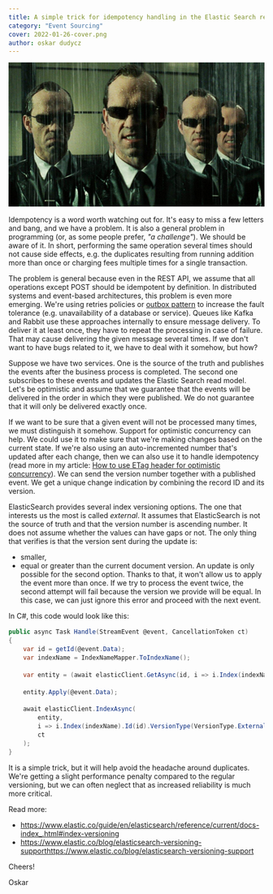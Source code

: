 ```yaml
---
title: A simple trick for idempotency handling in the Elastic Search read model
category: "Event Sourcing"
cover: 2022-01-26-cover.png
author: oskar dudycz
---
```


![cover](2022-01-26-cover.png)

Idempotency is a word worth watching out for. It's easy to miss a few letters and bang, and we have a problem. It is also a general problem in programming (or, as some people prefer, _"a challenge"_). We should be aware of it. In short, performing the same operation several times should not cause side effects, e.g. the duplicates resulting from running addition more than once or charging fees multiple times for a single transaction.

The problem is general because even in the REST API, we assume that all operations except POST should be idempotent by definition. In distributed systems and event-based architectures, this problem is even more emerging. We're using retries policies or [outbox pattern](https://event-driven.io/en/outbox_inbox_patterns_and_delivery_guarantees_explained/) to increase the fault tolerance (e.g. unavailability of a database or service). Queues like Kafka and Rabbit use these approaches internally to ensure message delivery. To deliver it at least once, they have to repeat the processing in case of failure. That may cause delivering the given message several times. If we don't want to have bugs related to it, we have to deal with it somehow, but how?

Suppose we have two services. One is the source of the truth and publishes the events after the business process is completed. The second one subscribes to these events and updates the Elastic Search read model. Let's be optimistic and assume that we guarantee that the events will be delivered in the order in which they were published. We do not guarantee that it will only be delivered exactly once. 

If we want to be sure that a given event will not be processed many times, we must distinguish it somehow. Support for optimistic concurrency can help. We could use it to make sure that we're making changes based on the current state. If we're also using an auto-incremented number that's updated after each change, then we can also use it to handle idempotency (read more in my article: [How to use ETag header for optimistic concurrency](https://event-driven.io/pl/how_to_use_etag_header_for_optimistic_concurrency/)). We can send the version number together with a published event. We get a unique change indication by combining the record ID and its version. 

ElasticSearch provides several index versioning options. The one that interests us the most is called _external_. It assumes that ElasticSearch is not the source of truth and that the version number is ascending number. It does not assume whether the values ​​can have gaps or not. The only thing that verifies is that the version sent during the update is:
- smaller,
- equal or greater than the current document version.
An update is only possible for the second option. Thanks to that, it won't allow us to apply the event more than once. If we try to process the event twice, the second attempt will fail because the version we provide will be equal. In this case, we can just ignore this error and proceed with the next event. 

In C#, this code would look like this:

```csharp
public async Task Handle(StreamEvent @event, CancellationToken ct)
{
    var id = getId(@event.Data);
    var indexName = IndexNameMapper.ToIndexName();

    var entity = (await elasticClient.GetAsync(id, i => i.Index(indexName), ct))?.Source ?? new TView();
  
    entity.Apply(@event.Data);

    await elasticClient.IndexAsync(
        entity,
        i => i.Index(indexName).Id(id).VersionType(VersionType.External).Version((long)@event.Metadata.StreamRevision),
        ct
    );
}
```

It is a simple trick, but it will help avoid the headache around duplicates. We're getting a slight performance penalty compared to the regular versioning, but we can often neglect that as increased reliability is much more critical.

Read more:
- https://www.elastic.co/guide/en/elasticsearch/reference/current/docs-index_.html#index-versioning
- https://www.elastic.co/blog/elasticsearch-versioning-supporthttps://www.elastic.co/blog/elasticsearch-versioning-support

Cheers!

Oskar